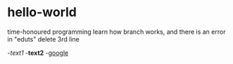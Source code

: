 # hello-world
time-honoured programming
learn how branch works, and there is an error in "eduts"
delete 3rd line

-*text1*
-**text2**
-[google](www.google.com)
